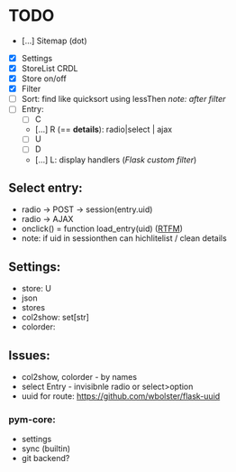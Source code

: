 # TODO

- […] Sitemap (dot)
- [x] Settings
- [x] StoreList CRDL
- [x] Store on/off
- [x] Filter
- [ ] Sort: find like quicksort using lessThen
   *note: after filter*
- [ ] Entry:
  - [ ] C
  - […] R (== **details**): radio|select | ajax
  - [ ] U
  - [ ] D
  - […] L: display handlers (*Flask custom filter*)

## Select entry:
- radio -> POST -> session(entry.uid)
- radio -> AJAX
- onclick() = function load_entry(uid) ([RTFM](https://www.delftstack.com/howto/javascript/load-html-file-javascript/))
- note: if uid in sessionthen can hichlitelist / clean details

## Settings:
- store: U
- json
- stores
- col2show: set[str]
- colorder: 

## Issues:
- col2show, colorder - by names
- select Entry - invisibnle radio or select>option
- uuid for route: https://github.com/wbolster/flask-uuid

### pym-core:
- settings
- sync (builtin)
- git backend?
